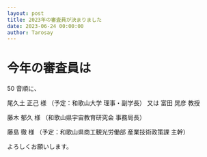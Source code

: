 ```yaml
---
layout: post
title: 2023年の審査員が決まりました
date: 2023-06-24 00:00:00
author: Tarosay
---
```


# 今年の審査員は

50 音順に、  

尾久土 正己 様 （予定：和歌山大学 理事・副学長） 又は 富田 晃彦 教授  
  
藤木 郁久 様 （和歌山県宇宙教育研究会 事務局長）  
  
藤島 徹 様 （予定：和歌山県商工観光労働部 産業技術政策課 主幹）  
  
  
よろしくお願いします。  
